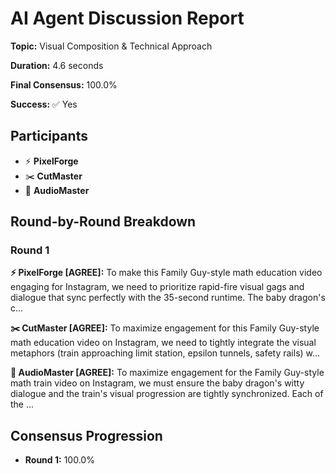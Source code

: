 # AI Agent Discussion Report

**Topic:** Visual Composition & Technical Approach

**Duration:** 4.6 seconds

**Final Consensus:** 100.0%

**Success:** ✅ Yes

## Participants

- ⚡ **PixelForge**
- ✂️ **CutMaster**
- 🎵 **AudioMaster**

## Round-by-Round Breakdown

### Round 1

**⚡ PixelForge [AGREE]:** To make this Family Guy-style math education video engaging for Instagram, we need to prioritize rapid-fire visual gags and dialogue that sync perfectly with the 35-second runtime. The baby dragon's c...

**✂️ CutMaster [AGREE]:** To maximize engagement for this Family Guy-style math education video on Instagram, we need to tightly integrate the visual metaphors (train approaching limit station, epsilon tunnels, safety rails) w...

**🎵 AudioMaster [AGREE]:** To maximize engagement for the Family Guy-style math train video on Instagram, we must ensure the baby dragon's witty dialogue and the train's visual progression are tightly synchronized. Each of the ...

## Consensus Progression

- **Round 1:** 100.0%
